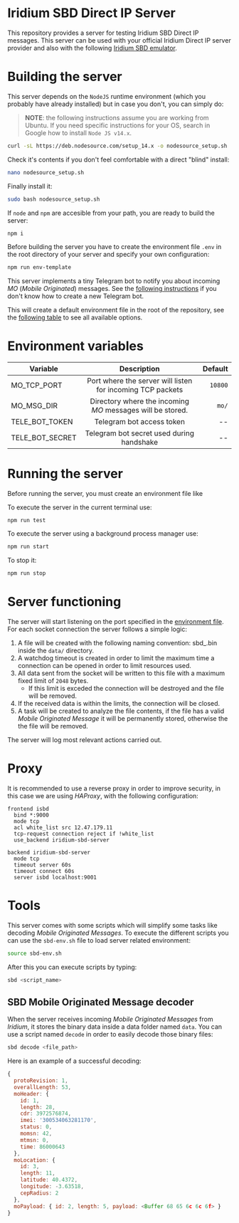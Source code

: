 # Iridium SBD Direct IP Server
This repository provides a server for testing Iridium SBD Direct IP messages. This server can be used with your official Iridium Direct IP server provider and also with the following [Iridium SBD emulator](https://glab.lromeraj.net/ucm/miot/tfm/iridium-sbd-emulator).

# Building the server

This server depends on the `NodeJS` runtime environment (which you probably have already installed) but in case you don't, you can simply do:

> **NOTE**: the following instructions assume you are working from Ubuntu. If you need specific instructions for your OS, search in Google how to install `Node JS v14.x`.

``` bash
curl -sL https://deb.nodesource.com/setup_14.x -o nodesource_setup.sh
```

Check it's contents if you don't feel comfortable with a direct "blind" install:
``` bash
nano nodesource_setup.sh
```

Finally install it:
``` bash
sudo bash nodesource_setup.sh
```

If `node` and `npm` are accesible from your path, you are ready to build the server:
``` bash
npm i
```

Before building the server you have to create the environment file `.env` in the root directory of your server and specify your own configuration:
``` bash
npm run env-template
```

This server implements a tiny Telegram bot to notify you about incoming _MO_ (_Mobile Originated_) messages. See the [following instructions](https://glab.lromeraj.net/npm/tele-bot) if you don't know how to create a new Telegram bot.

This will create a default environment file in the root of the repository, see the [following table]() to see all available options.




# Environment variables
| Variable   |      Description      |  Default |
|----------|:-------------:|------:|
| MO_TCP_PORT |  Port where the server will listen for incoming TCP packets | `10800` |
| MO_MSG_DIR | Directory where the incoming _MO_ messages will be stored. | `mo/` |
| TELE_BOT_TOKEN | Telegram bot access token | -- |
| TELE_BOT_SECRET | Telegram bot secret used during handshake | -- |




# Running the server

Before running the server, you must create an environment file like

To execute the server in the current terminal use:
```
npm run test
```

To execute the server using a background process manager use:
``` bash
npm run start
```

To stop it:
``` bash
npm run stop
```

# Server functioning

The server will start listening on the port specified in the [environment file](). For each socket connection the server follows a simple logic:
  1. A file will be created with the following naming convention: sbd_<timestamp>.bin inside the `data/` directory.
  2. A watchdog timeout is created in order to limit the maximum time a connection can be opened in order to limit resources used.
  3. All data sent from the socket will be written to this file with a maximum fixed limit of `2048` bytes. 
       - If this limit is exceded the connection will be destroyed and the file will be removed.
  4. If the received data is within the limits, the connection will be closed.
  5. A task will be created to analyze the file contents, if the file has a valid *Mobile Originated Message* it will be permanently stored, otherwise the the file will be removed.

The server will log most relevant actions carried out.

# Proxy
It is recommended to use a reverse proxy in order to improve security, in this case we are using *HAProxy*, with the following configuration:

``` config
frontend isbd
  bind *:9000
  mode tcp
  acl white_list src 12.47.179.11
  tcp-request connection reject if !white_list
  use_backend iridium-sbd-server

backend iridium-sbd-server
  mode tcp
  timeout server 60s
  timeout connect 60s
  server isbd localhost:9001
```

# Tools
This server comes with some scripts which will simplify some tasks like decoding _Mobile Originated Messages_.
To execute the different scripts you can use the `sbd-env.sh` file to load server related environment:
``` bash
source sbd-env.sh
```

After this you can execute scripts by typing:
``` bash
sbd <script_name>
```

## SBD Mobile Originated Message decoder
When the server receives incoming *Mobile Originated Messages* from *Iridium*, it stores the binary data inside a data folder named `data`. You can use a script named `decode` in order to easily decode those binary files:
``` bash
sbd decode <file_path>
```
Here is an example of a successful decoding:
``` js
{
  protoRevision: 1,
  overallLength: 53,
  moHeader: {
    id: 1,
    length: 28,
    cdr: 3972576874,
    imei: '300534063281170',
    status: 0,
    momsn: 42,
    mtmsn: 0,
    time: 86000643
  },
  moLocation: {
    id: 3,
    length: 11,
    latitude: 40.4372,
    longitude: -3.63518,
    cepRadius: 2
  },
  moPayload: { id: 2, length: 5, payload: <Buffer 68 65 6c 6c 6f> }
}
```

